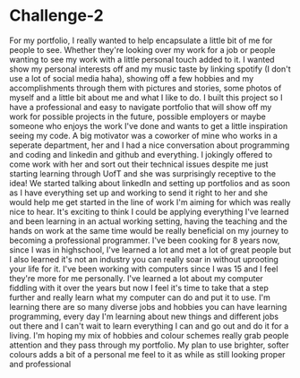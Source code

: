 # Challenge-2

For my portfolio, I really wanted to help encapsulate a little bit of me for people to see. Whether they're looking over my work for a job or people wanting to see my work with a little personal touch added to it. I wanted show my personal interests off and my music taste by linking spotify (I don't use a lot of social media haha), showing off a few hobbies and my accomplishments through them with pictures and stories, some photos of myself and a little bit about me and what I like to do.
I built this project so I have a professional and easy to navigate portfolio that will show off my work for possible projects in the future, possible employers or maybe someone who enjoys the work I've done and wants to get a little inspiration seeing my code. A big motivator was a coworker of mine who works in a seperate department, her and I had a nice conversation about programming and coding and linkedin and github and everything. I jokingly offered to come work with her and sort out their technical issues despite me just starting learning through UofT and she was surprisingly receptive to the idea! We started talking about linkedIn and setting up portfolios and as soon as I have everything set up and working to send it right to her and she would help me get started in the line of work I'm aiming for which was really nice to hear. It's exciting to think I could be applying everything I've learned and been learning in an actual working setting, having the teaching and the hands on work at the same time would be really beneficial on my journey to becoming a professional programmer.
I've been cooking for 8 years now, since I was in highschool, I've learned a lot and met a lot of great people but I also learned it's not an industry you can really soar in without uprooting your life for it. I've been working with computers since I was 15 and I feel they're more for me personally. I've learned a lot about my computer fiddling with it over the years but now I feel it's time to take that a step further and really learn what my computer can do and put it to use. I'm learning there are so many diverse jobs and hobbies you can have learning programming, every day I'm learning about new things and different jobs out there and I can't wait to learn everything I can and go out and do it for a living.
I'm hoping my mix of hobbies and colour schemes really grab people attention and they pass through my portfolio. My plan to use brighter, softer colours adds a bit of a personal me feel to it as while as still looking proper and professional
